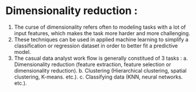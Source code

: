 # Dimensionality reduction :
1. The curse of dimensionality refers often to modeling tasks with a lot of input features, which makes the task more harder and more challenging.
2. These techniques can be used in applied machine learning to simplify a classification or regression dataset in order to better fit a predictive model.
3. The casual data analyst work flow is generally constitued of 3 tasks : 
  a. Dimensionality reduction (feature extraction, feature selection or dimensionality reduction).
  b. Clustering (Hierarchical clustering, spatial clustering, K-means. etc.).
  c. Classifying data (KNN, neural networks. etc.).

  

